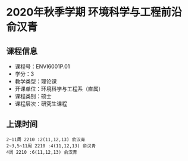 # 2020年秋季学期 环境科学与工程前沿 俞汉青






## 课程信息

- 课程号：ENVI6001P.01
- 学分：3
- 教学类型：理论课
- 开课单位：环境科学与工程系（直属）
- 课程类别：硕士
- 课程层次：研究生课程

## 上课时间

```
2~11周 2210 :2(11,12,13) 俞汉青
2~3,5~11周 2210 :4(11,12,13) 俞汉青
4周 2210 :6(11,12,13) 俞汉青
```

